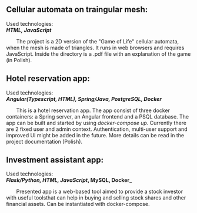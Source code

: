 ## Cellular automata on traingular mesh:
Used technologies:
<br>
**_HTML, JavaScript_**

&nbsp;&nbsp;&nbsp;&nbsp;&nbsp;&nbsp; The project is a 2D version of the "Game of Life" cellular automata, when the mesh is made of triangles. It runs in web browsers and requires JavaScript. Inside the directory is a .pdf file with an explanation of the game (in Polish). 

## Hotel reservation app:
Used technologies:
<br>
**_Angular(Typescript, HTML), Spring/Java, PostgreSQL, Docker_**

&nbsp;&nbsp;&nbsp;&nbsp;&nbsp;&nbsp; This is a hotel reservation app. The app consist of three docker containers: a Spring server, an Angular frontend and a PSQL database. The app can be built and started by using _docker-compose up_. Currently there are 2 fixed user and admin context. Authentication, multi-user support and improved UI might be added in the future. More details can be read in the project documentation (Polish).

## Investment assistant app:
Used technologies:
<br>
**_Flask/Python, HTML, JavaScript_, MySQL, Docker_**

&nbsp;&nbsp;&nbsp;&nbsp;&nbsp;&nbsp; Presented app is a web-based tool aimed to provide a stock investor with useful toolsthat can help in buying and selling stock shares and other financial assets. Can be instantiated with docker-compose.
